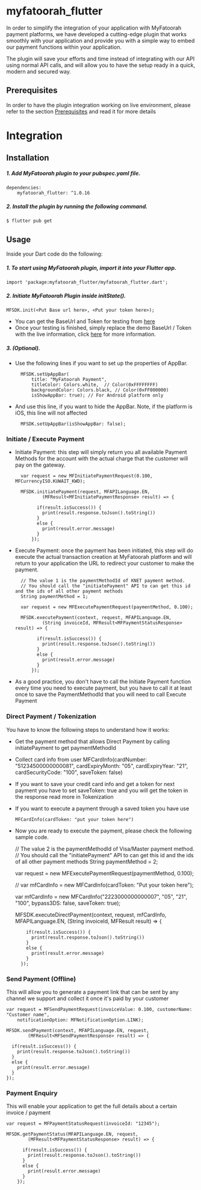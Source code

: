 # myfatoorah_flutter

In order to simplify the integration of your application with MyFatoorah payment platforms, we have developed 
a cutting-edge plugin that works smoothly with your application and provide you with a simple way to embed our payment 
functions within your application. 

The plugin will save your efforts and time instead of integrating with our API using normal API calls, and will allow
you to have the setup ready in a quick, modern and secured way.


## Prerequisites

In order to have the plugin integration working on live environment, please refer to the section 
[Prerequisites](https://myfatoorah.readme.io/v2.0/docs/prerequisites-2) 
and read it for more details

# Integration 


## Installation

##### 1. Add MyFatoorah plugin to your pubspec.yaml file.

    dependencies:
        myfatoorah_flutter: ^1.0.16	    
	  
##### 2. Install the plugin by running the following command.

    $ flutter pub get

## Usage
Inside your Dart code do the following:

##### 1. To start using MyFatoorah plugin, import it into your Flutter app. 
 
    import 'package:myfatoorah_flutter/myfatoorah_flutter.dart';

#####  2. Initiate MyFatoorah Plugin inside initState().

    MFSDK.init(<Put Base url here>, <Put your token here>);
    
* You can get the BaseUrl and Token for testing from [here](https://myfatoorah.readme.io/docs/demo-information)	
* Once your testing is finished, simply replace the demo BaseUrl / Token with the live information, click
[here](https://myfatoorah.readme.io/docs/create-live-account) for more information.   
     
#####  3. (Optional).

* Use the following lines if you want to set up the properties of AppBar.

        MFSDK.setUpAppBar(
            title: "MyFatoorah Payment",
            titleColor: Colors.white,  // Color(0xFFFFFFFF)
            backgroundColor: Colors.black, // Color(0xFF000000)
            isShowAppBar: true); // For Android platform only

* And use this line, if you want to hide the AppBar. Note, if the platform is iOS, this line will not affected

        MFSDK.setUpAppBar(isShowAppBar: false);
	

### Initiate / Execute Payment


* Initiate Payment: this step will simply return you all available Payment Methods for the account with the actual
 charge that the customer will pay on the gateway.
  
        var request = new MFInitiatePaymentRequest(0.100, MFCurrencyISO.KUWAIT_KWD);
    
        MFSDK.initiatePayment(request, MFAPILanguage.EN,
                (MFResult<MFInitiatePaymentResponse> result) => {
    
              if(result.isSuccess()) {
                print(result.response.toJson().toString())
              }
              else {
                print(result.error.message)
              }
            });

  
* Execute Payment: once the payment has been initiated, this step will do execute the actual transaction creation at 
MyFatoorah platform and will return to your application the URL to redirect your customer to make the payment.
  
        // The value 1 is the paymentMethodId of KNET payment method.
        // You should call the "initiatePayment" API to can get this id and the ids of all other payment methods
        String paymentMethod = 1;
    
        var request = new MFExecutePaymentRequest(paymentMethod, 0.100);
    
        MFSDK.executePayment(context, request, MFAPILanguage.EN,
                (String invoiceId, MFResult<MFPaymentStatusResponse> result) => {
    
              if(result.isSuccess()) {
                print(result.response.toJson().toString())
              }
              else {
                print(result.error.message)
              }
            });
  
* As a good practice, you don't have to call the Initiate Payment function every time you need to execute payment, but
 you have to call it at least once to save the PaymentMethodId that you will need to call Execute Payment
  
### Direct Payment / Tokenization

You have to know the following steps to understand how it works:
  
* Get the payment method that allows Direct Payment by calling initiatePayment to get paymentMethodId
* Collect card info from user MFCardInfo(cardNumber: "51234500000000081", cardExpiryMonth: "05", cardExpiryYear: "21", cardSecurityCode: "100", saveToken: false)
* If you want to save your credit card info and get a token for next payment you have to set saveToken: true and you will get the token in the response read more in Tokenization
* If you want to execute a payment through a saved token you have use 

      MFCardInfo(cardToken: "put your token here")
      
* Now you are ready to execute the payment, please check the following sample code.
      
  
    // The value 2 is the paymentMethodId of Visa/Master payment method.
    // You should call the "initiatePayment" API to can get this id and the ids of all other payment methods
    String paymentMethod = 2;

    var request = new MFExecutePaymentRequest(paymentMethod, 0.100);
	
	// var mfCardInfo = new MFCardInfo(cardToken: "Put your token here");

    var mfCardInfo = new MFCardInfo("2223000000000007", "05", "21", "100",
        bypass3DS: false, saveToken: true);

    MFSDK.executeDirectPayment(context, request, mfCardInfo, MFAPILanguage.EN,
            (String invoiceId, MFResult<MFDirectPaymentResponse> result) => {

          if(result.isSuccess()) {
            print(result.response.toJson().toString())
          }
          else {
            print(result.error.message)
          }
        });
		
		
		
### Send Payment (Offline)
This will allow you to generate a payment link that can be sent by any channel we support and collect it once it's 
paid by your customer

    var request = MFSendPaymentRequest(invoiceValue: 0.100, customerName: "Customer name",
		notificationOption: MFNotificationOption.LINK);

    MFSDK.sendPayment(context, MFAPILanguage.EN, request, 
            (MFResult<MFSendPaymentResponse> result) => {
      
      if(result.isSuccess()) {
        print(result.response.toJson().toString())
      }
      else {
        print(result.error.message)
      }
    });
	
	
	
### Payment Enquiry
This will enable your application to get the full details about a certain invoice / payment
    
    var request = MFPaymentStatusRequest(invoiceId: "12345");

    MFSDK.getPaymentStatus(MFAPILanguage.EN, request,
            (MFResult<MFPaymentStatusResponse> result) => {

          if(result.isSuccess()) {
            print(result.response.toJson().toString())
          }
          else {
            print(result.error.message)
          }
        });

  


